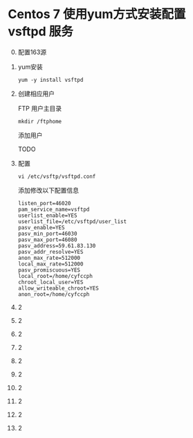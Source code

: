 # Centos 7 使用yum方式安装配置 vsftpd 服务

0. 配置163源

   

1. yum安装

   ```shell
   yum -y install vsftpd
   ```

2. 创建相应用户

    FTP 用户主目录

   ```shell
   mkdir /ftphome
   ```

   添加用户

   TODO

   

3. 配置

   ```shell
   vi /etc/vsftp/vsftpd.conf
   ```

   添加修改以下配置信息

   ```
   listen_port=46020
   pam_service_name=vsftpd
   userlist_enable=YES
   userlist_file=/etc/vsftpd/user_list
   pasv_enable=YES
   pasv_min_port=46030
   pasv_max_port=46080
   pasv_address=59.61.83.130
   pasv_addr_resolve=YES
   anon_max_rate=512000
   local_max_rate=512000
   pasv_promiscuous=YES
   local_root=/home/cyfccph
   chroot_local_user=YES
   allow_writeable_chroot=YES
   anon_root=/home/cyfccph
   ```

   

4. 2

5. 2

6. 2

7. 2

8. 2

9. 2

10. 2

11. 2

12. 2

13. 2